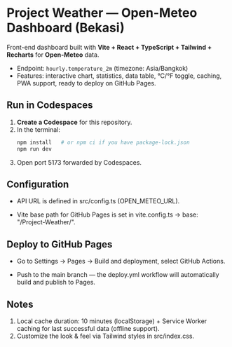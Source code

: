 # Project Weather — Open-Meteo Dashboard (Bekasi)

Front-end dashboard built with **Vite + React + TypeScript + Tailwind + Recharts** for **Open-Meteo** data.  
- Endpoint: `hourly.temperature_2m` (timezone: Asia/Bangkok)  
- Features: interactive chart, statistics, data table, °C/°F toggle, caching, PWA support, ready to deploy on GitHub Pages.  

## Run in Codespaces
1. **Create a Codespace** for this repository.  
2. In the terminal:  
   ```bash
   npm install   # or npm ci if you have package-lock.json
   npm run dev
   ```
3. Open port 5173 forwarded by Codespaces.

## Configuration

- API URL is defined in src/config.ts (OPEN_METEO_URL).

- Vite base path for GitHub Pages is set in vite.config.ts → base: "/Project-Weather/".

## Deploy to GitHub Pages

- Go to Settings → Pages → Build and deployment, select GitHub Actions.

- Push to the main branch — the deploy.yml workflow will automatically build and publish to Pages.

## Notes

1. Local cache duration: 10 minutes (localStorage) + Service Worker caching for last successful data (offline support).
2. Customize the look & feel via Tailwind styles in src/index.css.